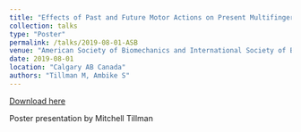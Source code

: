 ```yaml
---
title: "Effects of Past and Future Motor Actions on Present Multifinger Pressing Behavior"
collection: talks
type: "Poster"
permalink: /talks/2019-08-01-ASB
venue: "American Society of Biomechanics and International Society of Biomechanics Joint Conference"
date: 2019-08-01
location: "Calgary AB Canada"
authors: "Tillman M, Ambike S"
---
```


[Download here](http://mtillman14.github.io/files/poster/2019-08-01-ASB.pdf)

Poster presentation by Mitchell Tillman
